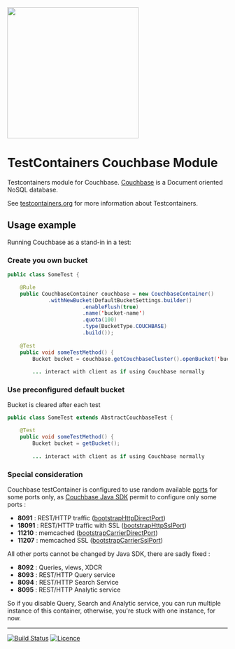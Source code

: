 <img src="https://cdn.worldvectorlogo.com/logos/couchbase.svg" width="300" />

# TestContainers Couchbase Module
Testcontainers module for Couchbase. [Couchbase](https://www.couchbase.com/) is a Document oriented NoSQL database.

See [testcontainers.org](https://www.testcontainers.org) for more information about Testcontainers.

## Usage example

Running Couchbase as a stand-in in a test:

### Create you own bucket

```java
public class SomeTest {

    @Rule
    public CouchbaseContainer couchbase = new CouchbaseContainer()
             .withNewBucket(DefaultBucketSettings.builder()
                        .enableFlush(true)
                        .name('bucket-name')
                        .quota(100)
                        .type(BucketType.COUCHBASE)
                        .build());
    
    @Test
    public void someTestMethod() {
        Bucket bucket = couchbase.getCouchbaseCluster().openBucket('bucket-name')
        
        ... interact with client as if using Couchbase normally
```

### Use preconfigured default bucket

Bucket is cleared after each test

```java
public class SomeTest extends AbstractCouchbaseTest {

    @Test
    public void someTestMethod() {
        Bucket bucket = getBucket();
        
        ... interact with client as if using Couchbase normally
```

### Special consideration

Couchbase testContainer is configured to use random available [ports](https://developer.couchbase.com/documentation/server/current/install/install-ports.html) for some ports only, as [Couchbase Java SDK](https://developer.couchbase.com/documentation/server/current/sdk/java/start-using-sdk.html) permit to configure only some ports : 
- **8091** : REST/HTTP traffic ([bootstrapHttpDirectPort](http://docs.couchbase.com/sdk-api/couchbase-java-client-2.4.6/com/couchbase/client/java/env/DefaultCouchbaseEnvironment.Builder.html#bootstrapCarrierDirectPort-int-))
- **18091** : REST/HTTP traffic with SSL ([bootstrapHttpSslPort](http://docs.couchbase.com/sdk-api/couchbase-java-client-2.4.6/com/couchbase/client/java/env/DefaultCouchbaseEnvironment.Builder.html#bootstrapCarrierSslPort-int-))
- **11210** : memcached ([bootstrapCarrierDirectPort](http://docs.couchbase.com/sdk-api/couchbase-java-client-2.4.6/com/couchbase/client/java/env/DefaultCouchbaseEnvironment.Builder.html#bootstrapCarrierDirectPort-int-))
- **11207** : memcached SSL ([bootstrapCarrierSslPort](http://docs.couchbase.com/sdk-api/couchbase-java-client-2.4.6/com/couchbase/client/java/env/DefaultCouchbaseEnvironment.Builder.html#bootstrapCarrierSslPort-int-))

All other ports cannot be changed by Java SDK, there are sadly fixed :
- **8092** : Queries, views, XDCR
- **8093** : REST/HTTP Query service
- **8094** : REST/HTTP Search Service
- **8095** : REST/HTTP Analytic service

So if you disable Query, Search and Analytic service, you can run multiple instance of this container, otherwise, you're stuck with one instance, for now.

---
[![Build Status](https://travis-ci.org/differentway/testcontainers-java-module-couchbase.svg?branch=master)](https://travis-ci.org/differentway/testcontainers-java-module-couchbase) [![Licence](https://img.shields.io/hexpm/l/plug.svg)](https://github.com/differentway/testcontainers-java-module-couchbase/blob/master/LICENSE)
